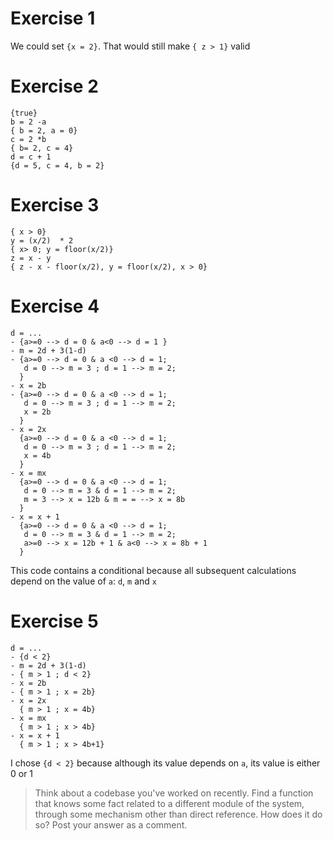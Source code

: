 # Exercise 1

We could set `{x = 2}`. That would still make `{ z > 1}` valid


# Exercise 2
```
{true}
b = 2 -a
{ b = 2, a = 0}
c = 2 *b
{ b= 2, c = 4}
d = c + 1
{d = 5, c = 4, b = 2}
```

# Exercise 3

```
{ x > 0}
y = (x/2)  * 2
{ x> 0; y = floor(x/2)}
z = x - y
{ z - x - floor(x/2), y = floor(x/2), x > 0}
```

# Exercise 4

```
d = ...
- {a>=0 --> d = 0 & a<0 --> d = 1 }
- m = 2d + 3(1-d)
- {a>=0 --> d = 0 & a <0 --> d = 1;
   d = 0 --> m = 3 ; d = 1 --> m = 2;
  }
- x = 2b
- {a>=0 --> d = 0 & a <0 --> d = 1;
   d = 0 --> m = 3 ; d = 1 --> m = 2;
   x = 2b
  }
- x = 2x
  {a>=0 --> d = 0 & a <0 --> d = 1;
   d = 0 --> m = 3 ; d = 1 --> m = 2;
   x = 4b
  }
- x = mx
  {a>=0 --> d = 0 & a <0 --> d = 1;
   d = 0 --> m = 3 & d = 1 --> m = 2;
   m = 3 --> x = 12b & m = = --> x = 8b
  }
- x = x + 1
  {a>=0 --> d = 0 & a <0 --> d = 1;
   d = 0 --> m = 3 & d = 1 --> m = 2;
   a>=0 --> x = 12b + 1 & a<0 --> x = 8b + 1
  }
```

This code contains a conditional because all subsequent calculations
depend on the value of `a`: `d`, `m` and `x`

# Exercise 5

```
d = ...
- {d < 2}
- m = 2d + 3(1-d)
- { m > 1 ; d < 2}
- x = 2b
- { m > 1 ; x = 2b}
- x = 2x
  { m > 1 ; x = 4b}
- x = mx
  { m > 1 ; x > 4b}
- x = x + 1
  { m > 1 ; x > 4b+1}
```

I  chose `{d < 2}` because although its value depends on `a`, its value
is either 0 or 1


> Think about a codebase you've worked on recently. Find a function
> that knows some fact related to a different module of the system,
> through some mechanism other than direct reference. How does it do
> so? Post your answer as a comment. 

